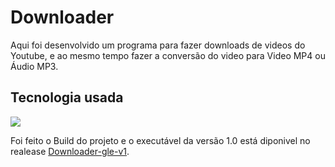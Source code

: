 <h1>Downloader</h1>

Aqui foi desenvolvido um programa para fazer downloads de videos do Youtube, e ao mesmo tempo fazer a conversão do video para Video MP4 ou Áudio MP3.

<h2>Tecnologia usada</h2>

<img src='https://img.shields.io/badge/python-3670A0?style=for-the-badge&logo=python&logoColor=ffdd54'><br>

Foi feito o Build do projeto e o executável da versão 1.0 está diponivel no realease <a href='https://github.com/gleilsonalves/downloader/releases/tag/down-gle'>Downloader-gle-v1</a>.